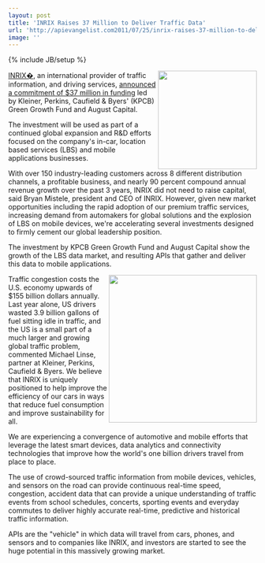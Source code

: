 ```yaml
---
layout: post
title: 'INRIX Raises 37 Million to Deliver Traffic Data'
url: 'http://apievangelist.com2011/07/25/inrix-raises-37-million-to-deliver-traffic-data/'
image: ''
---
```

{% include JB/setup %}
<p>
     <a href="http://www.inrix.com/"><img src="http://kinlane-productions.s3.amazonaws.com/api-evangelist/inrix/inrix-logo.gif"  width="200" align="right" /></a><a href="http://www.inrix.com/">INRIX�</a>, an international provider of traffic information, and driving services, <a title="announced a commitment of $37 million in funding" href="http://www.inrix.com/pressrelease.asp?ID=133">announced a commitment of $37 million in funding</a> led by Kleiner, Perkins, Caufield &amp; Byers' (KPCB) Green Growth Fund and August Capital.
</p>
<p>
     The investment will be used as part of a continued global expansion and R&amp;D efforts focused on the company's in-car, location based services (LBS) and mobile applications businesses.
</p>
<p>
     With over 150 industry-leading customers across 8 different distribution channels, a profitable business, and nearly 90 percent compound annual revenue growth over the past 3 years, INRIX did not need to raise capital, said Bryan Mistele, president and CEO of INRIX. However, given new market opportunities including the rapid adoption of our premium traffic services, increasing demand from automakers for global solutions and the explosion of LBS on mobile devices, we're accelerating several investments designed to firmly cement our global leadership position.
</p>
<p>
     The investment by KPCB Green Growth Fund and August Capital show the growth of the LBS data market, and resulting APIs that gather and deliver this data to mobile applications.
</p>
<p>
     <img src="http://kinlane-productions.s3.amazonaws.com/api-evangelist/inrix/inrix-traffic-mobile-applications.jpg"  width="300" align="right" />Traffic congestion costs the U.S. economy upwards of $155 billion dollars annually. Last year alone, US drivers wasted 3.9 billion gallons of fuel sitting idle in traffic, and the US is a small part of a much larger and growing global traffic problem, commented Michael Linse, partner at Kleiner, Perkins, Caufield &amp; Byers. We believe that INRIX is uniquely positioned to help improve the efficiency of our cars in ways that reduce fuel consumption and improve sustainability for all.
</p>
<p>
     We are experiencing a convergence of automotive and mobile efforts that leverage the latest smart devices, data analytics and connectivity technologies that improve how the world's one billion drivers travel from place to place.
</p>
<p>
     The use of crowd-sourced traffic information from mobile devices, vehicles, and sensors on the road can provide continuous real-time speed, congestion, accident data that can provide a unique understanding of traffic events from school schedules, concerts, sporting events and everyday commutes to deliver highly accurate real-time, predictive and historical traffic information.
</p>
<p>
     APIs are the "vehicle" in which data will travel from cars, phones, and sensors and to companies like INRIX, and investors are started to see the huge potential in this massively growing market.
</p>
